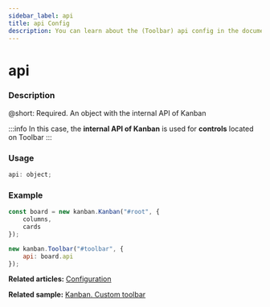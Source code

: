 ```yaml
---
sidebar_label: api
title: api Config
description: You can learn about the (Toolbar) api config in the documentation of the DHTMLX JavaScript Kanban library. Browse developer guides and API reference, try out code examples and live demos, and download a free 30-day evaluation version of DHTMLX Kanban.
---
```


# api

### Description

@short: Required. An object with the internal API of Kanban

:::info
In this case, the **internal API of Kanban** is used for **controls** located on Toolbar
:::

### Usage

~~~jsx {}
api: object;
~~~

### Example

~~~jsx {7}
const board = new kanban.Kanban("#root", {
	columns,
	cards
});

new kanban.Toolbar("#toolbar", {
	api: board.api
});
~~~

**Related articles:** [Configuration](../../../guides/configuration#toolbar)

**Related sample:** [Kanban. Custom toolbar](https://snippet.dhtmlx.com/s5r5h4ju?mode=wide&text=#kanban)